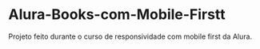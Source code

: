 # Alura-Books-com-Mobile-Firstt
Projeto feito durante o curso de responsividade com mobile first da Alura.
